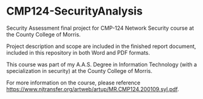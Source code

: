 # CMP124-SecurityAnalysis

Security Assessment final project for CMP-124 Network Security course at the County College of Morris.

Project description and scope are included in the finished report document, included in this repository in both Word and PDF formats.

This course was part of my A.A.S. Degree in Information Technology (with a specialization in security) at the County College of Morris.

For more information on the course, please reference https://www.njtransfer.org/artweb/artup/MR.CMP124.200109.syl.pdf.
